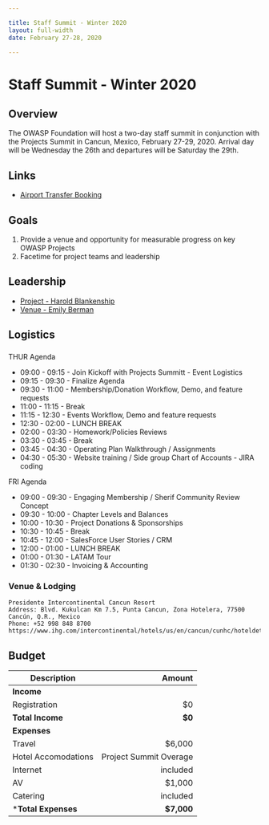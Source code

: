 ```yaml
---

title: Staff Summit - Winter 2020
layout: full-width
date: February 27-28, 2020

---
```


# Staff Summit - Winter 2020

## Overview

The OWASP Foundation will host a two-day staff summit in conjunction with the Projects Summit in Cancun, Mexico, February 27-29, 2020. Arrival day will be Wednesday the 26th and departures will be Saturday the 29th.

## Links
- [Airport Transfer Booking](https://www.viator.com/tours/Cancun/Cancun-Airport-Roundtrip-Transfer/d631-3206CUNAPTRND?m=49049&aid=stxbookingack&nid=VR.9137e351-4615-4963-9085-b9f4b5013e50.VT_EMAIL_TRV)

## Goals

1. Provide a venue and opportunity for measurable progress on key OWASP Projects
2. Facetime for project teams and leadership

## Leadership

* [Project - Harold Blankenship](mailto:harold.blankenship@owasp.com?subject=Project%20Summit)
* [Venue - Emily Berman](mailto:emily.berman@owasp.com?subject=Project%20Summit)


## Logistics
###

THUR Agenda
- 09:00 - 09:15 - Join Kickoff with Projects Summitt - Event Logistics
- 09:15 - 09:30 - Finalize Agenda
- 09:30 - 11:00 - Membership/Donation Workflow, Demo, and feature requests
- 11:00 - 11:15 - Break
- 11:15 - 12:30 - Events Workflow, Demo and feature requests
- 12:30 - 02:00 - LUNCH BREAK
- 02:00 - 03:30 - Homework/Policies Reviews
- 03:30 - 03:45 - Break
- 03:45 - 04:30 - Operating Plan Walkthrough / Assignments
- 04:30 - 05:30 - Website training / Side group Chart of Accounts - JIRA coding

FRI Agenda
- 09:00 - 09:30 - Engaging Membership / Sherif Community Review Concept
- 09:30 - 10:00 - Chapter Levels and Balances
- 10:00 - 10:30 - Project Donations & Sponsorships
- 10:30 - 10:45 - Break
- 10:45 - 12:00 - SalesForce User Stories / CRM
- 12:00 - 01:00 - LUNCH BREAK
- 01:00 - 01:30 - LATAM Tour
- 01:30 - 02:30 - Invoicing & Accounting


### Venue & Lodging

``` 
Presidente Intercontinental Cancun Resort
Address: Blvd. Kukulcan Km 7.5, Punta Cancun, Zona Hotelera, 77500 Cancún, Q.R., Mexico
Phone: +52 998 848 8700
https://www.ihg.com/intercontinental/hotels/us/en/cancun/cunhc/hoteldetail
```

## Budget 

Description            | Amount
--------------         | ------------:
**Income**             | 
Registration           | $0
**Total Income**       | **$0**
**Expenses**           | 
Travel                 | $6,000 
Hotel Accomodations    | Project Summit Overage
Internet               | included
AV                     | $1,000 
Catering               | included
***Total Expenses**    | **$7,000**


